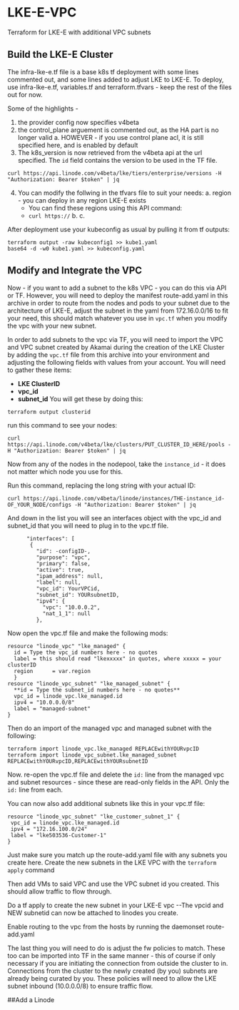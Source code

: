 # LKE-E-VPC
Terraform for LKE-E with additional VPC subnets

## Build the LKE-E Cluster
The infra-lke-e.tf file is a base k8s tf deployment with some lines commented out, and some lines added to adjust LKE to LKE-E. To deploy, use infra-lke-e.tf, variables.tf and terraform.tfvars - keep the rest of the files out for now.

Some of the highlights - 
1. the provider config now specifies v4beta
2. the control_plane arguement is commented out, as the HA part is no longer valid
	a. HOWEVER - if you use control plane acl, it is still specified here, and is enabled by default
3. The k8s_version is now retrieved from the v4beta api at the url specified. The `id` field contains the version to be used in the TF file.
```
curl https://api.linode.com/v4beta/lke/tiers/enterprise/versions -H "Authorization: Bearer $token" | jq
```
4. You can modify the follwing in the tfvars file to suit your needs:
   a. region - you can deploy in any region LKE-E exists
     - You can find these regions using this API command:
     - `curl https://`
   b.
   c.
   
After deployment use your kubeconfig as usual by pulling it from tf outputs:
```
terraform output -raw kubeconfig1 >> kube1.yaml
base64 -d -w0 kube1.yaml >> kubeconfig.yaml
```
## Modify and Integrate the VPC
Now - if you want to add a subnet to the k8s VPC - you can do this via API or TF. However, you will need to deploy the manifest route-add.yaml in this archive in order to route from the nodes and pods to your subnet due to the architecture of LKE-E, adjust the subnet in the yaml from 172.16.0.0/16 to fit your need, this should match whatever you use in `vpc.tf` when you modify the vpc with your new subnet.

In order to add subnets to the vpc via TF, you will need to import the VPC and VPC subnet created by Akamai during the creation of the LKE Cluster by adding the `vpc.tf` file from this archive into your environment and adjusting the following fields with values from your account. You will need to gather these items:
 - **LKE ClusterID**
 - **vpc_id**
  - **subnet_id**
  You will get these by doing this:
 ```
 terraform output clusterid
```
 run this command to see your nodes:
 ```
 curl https://api.linode.com/v4beta/lke/clusters/PUT_CLUSTER_ID_HERE/pools -H "Authorization: Bearer $token" | jq
```
Now from any of the nodes in the nodepool, take the `instance_id` - it does not matter which node you use for this.

Run this command, replacing the long string with your actual ID:
```
curl https://api.linode.com/v4beta/linode/instances/THE-instance_id-OF_YOUR_NODE/configs -H "Authorization: Bearer $token" | jq
```
And down in the list you will see an interfaces object with the vpc_id and subnet_id that you will need to plug in to the vpc.tf file.
 ```
       "interfaces": [
        {
          "id": -configID-,
          "purpose": "vpc",
          "primary": false,
          "active": true,
          "ipam_address": null,
          "label": null,
          "vpc_id": YourVPCid,
          "subnet_id": YOURsubnetID,
          "ipv4": {
            "vpc": "10.0.0.2",
            "nat_1_1": null
          },
 ```
Now open the vpc.tf file and make the following mods:
```
resource "linode_vpc" "lke_managed" {
  id = Type the vpc_id numbers here - no quotes
  label = this should read "lkexxxxx" in quotes, where xxxxx = your clusterID 
  region      = var.region
  }
resource "linode_vpc_subnet" "lke_managed_subnet" {
  **id = Type the subnet_id numbers here - no quotes**
  vpc_id = linode_vpc.lke_managed.id
  ipv4 = "10.0.0.0/8" 
  label = "managed-subnet"
}
```

Then do an import of the managed vpc and managed subnet with the following:
```
terraform import linode_vpc.lke_managed REPLACEwithYOURvpcID
terraform import linode_vpc_subnet.lke_managed_subnet REPLACEwithYOURvpcID,REPLACEwithYOURsubnetID
```

Now. re-open the vpc.tf file and delete the `id:` line from the managed vpc and subnet resources - since these are read-only fields in the API. Only the `id:` line from each.

You can now also add additional subnets like this in your vpc.tf file:
 ```
 resource "linode_vpc_subnet" "lke_customer_subnet_1" {
  vpc_id = linode_vpc.lke_managed.id
  ipv4 = "172.16.100.0/24" 
  label = "lke503536-Customer-1"
}
```
 Just make sure you match up the route-add.yaml file with any subnets you create here. Create the new subnets in the LKE VPC with the `terraform apply` command
 
 Then add VMs to said VPC and use the VPC subnet id you created. This should allow traffic to flow through.

Do a tf apply to create the new subnet in your LKE-E vpc
--The vpcid and NEW subnetid can now be attached to linodes you create. 

Enable routing to the vpc from the hosts by running the daemonset route-add.yaml

The last thing you will need to do is adjust the fw policies to match. These too can be imported into TF in the same manner - this of course if only necessary if you are initiating the connection from outside the cluster to in. Connections from the cluster to the newly created (by you) subnets are already being curated by you. These policies will need to allow the LKE subnet inbound (10.0.0.0/8) to ensure traffic flow.

##Add a Linode
